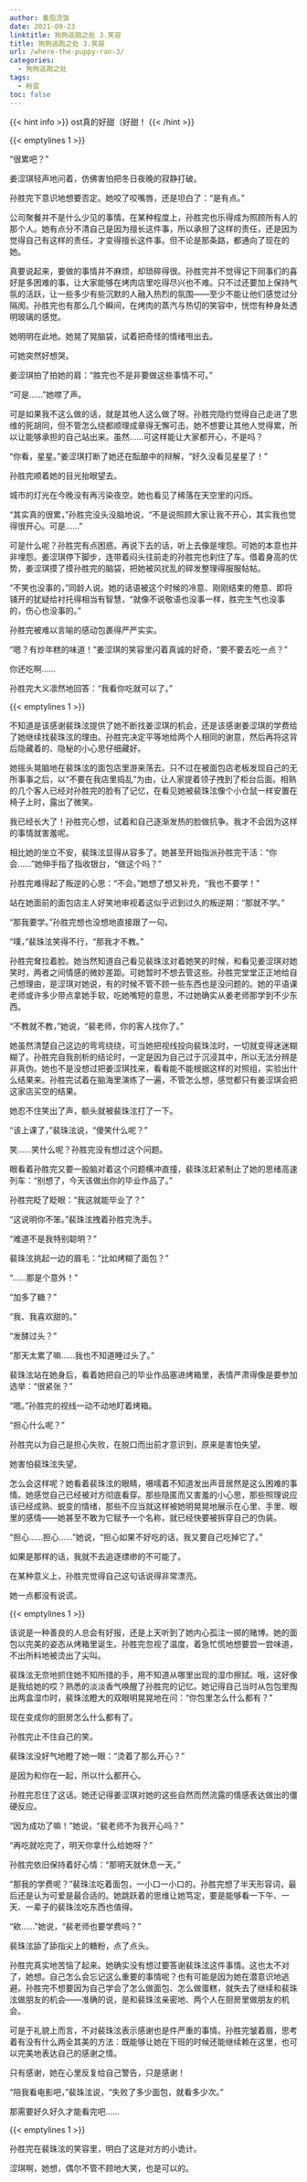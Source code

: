 ```yaml
---
author: 番茄烫饭
date: 2021-09-23
linktitle: 狗狗逃跑之处 3.笑容
title: 狗狗逃跑之处 3.笑容
url: /where-the-puppy-ran-3/
categories:
  - 狗狗逃跑之处
tags:
  - 粉蓝
toc: false
---
```


{{< hint info >}}
ost真的好甜（好甜！
{{< /hint >}}

<!--more-->

{{< emptylines 1 >}}

“很累吧？”

姜涩琪轻声地问着，仿佛害怕把冬日夜晚的寂静打破。

孙胜完下意识地想要否定。她咬了咬嘴唇，还是坦白了：“是有点。”

公司聚餐并不是什么少见的事情。在某种程度上，孙胜完也乐得成为照顾所有人的那个人。她有点分不清自己是因为擅长这件事，所以承担了这样的责任，还是因为觉得自己有这样的责任，才变得擅长这件事。但不论是那条路，都通向了现在的她。

真要说起来，要做的事情并不麻烦，却琐碎得很。孙胜完并不觉得记下同事们的喜好是多困难的事，让大家能够在烤肉店里吃得尽兴也不难。只不过还要加上保持气氛的活跃，让一些多少有些沉默的人融入热烈的氛围——至少不能让他们感觉过分隔阂。孙胜完也有那么几个瞬间，在烤肉的蒸汽与热切的笑容中，恍惚有种身处透明玻璃的感觉。

她明明在此地。她晃了晃脑袋，试着把奇怪的情绪甩出去。

可她突然好想哭。

姜涩琪拍了拍她的肩：“胜完也不是非要做这些事情不可。”

“可是……”她噤了声。

可是如果我不这么做的话，就是其他人这么做了呀。孙胜完隐约觉得自己走进了思维的死胡同，但不管怎么绕都顺理成章得无懈可击。她不想要让其他人觉得累，所以让能够承担的自己站出来。虽然……可这样能让大家都开心，不是吗？

“你看，星星。”姜涩琪打断了她还在酝酿中的辩解，“好久没看见星星了！”

孙胜完顺着她的目光抬眼望去。

城市的灯光在今晚没有再污染夜空。她也看见了稀落在天空里的闪烁。

“其实真的很累，”孙胜完没头没脑地说，“不是说照顾大家让我不开心，其实我也觉得很开心。可是……”

可是什么呢？孙胜完有点困惑。再说下去的话，听上去像是埋怨。可她的本意也并非埋怨。姜涩琪停下脚步，连带着闷头往前走的孙胜完也刹住了车。借着身高的优势，姜涩琪摸了摸孙胜完的脑袋，把她被风扰乱的碎发整理得服服帖帖。

“不笑也没事的，”同龄人说。她的话语被这个时候的冷意、刚刚结束的倦意、即将铺开的犹疑给衬托得相当有智慧，“就像不说敬语也没事一样，胜完生气也没事的，伤心也没事的。”

孙胜完被难以言喻的感动包裹得严严实实。

“嗯？有炒年糕的味道！”姜涩琪的笑容里闪着真诚的好奇，“要不要去吃一点？”

你还吃啊……

孙胜完大义凛然地回答：“我看你吃就可以了。”

{{< emptylines 1 >}}

不知道是该感谢裴珠泫提供了她不断找姜涩琪的机会，还是该感谢姜涩琪的学费给了她继续找裴珠泫的理由。孙胜完决定平等地给两个人相同的谢意，然后再将这背后隐藏着的、隐秘的小心思仔细藏好。

她摇头晃脑地在裴珠泫的面包店里游来荡去。只不过在被面包店老板发现自己的无所事事之后，以“不要在我店里捣乱”为由，让人家提着领子拽到了柜台后面。相熟的几个客人已经对孙胜完的脸有了记忆，在看见她被裴珠泫像个小仓鼠一样安置在椅子上时，露出了微笑。

我已经长大了！孙胜完心想，试着和自己逐渐发热的脸做抗争。我才不会因为这样的事情就害羞呢。

相比她的坐立不安，裴珠泫显得从容多了。她甚至开始指派孙胜完干活：“你会……”她伸手指了指收银台，“做这个吗？”

孙胜完难得起了叛逆的心思：“不会。”她想了想又补充，“我也不要学！”

站在她面前的面包店主人好笑地审视着这似乎迟到过久的叛逆期：“那就不学。”

“那我要学。”孙胜完想也没想地直接跟了一句。

“噗，”裴珠泫笑得不行，“那我才不教。”

孙胜完耷拉着脸。她当然知道自己看见裴珠泫对着她笑的时候，和看见姜涩琪对她笑时，两者之间情感的微妙差距。可她暂时不想去管这些。孙胜完堂堂正正地给自己想理由，是涩琪对她说，有的时候不管不顾一些东西也是没问题的。她的平语课老师或许多少带点拿她手软，吃她嘴短的意思，不过她确实从姜老师那学到不少东西。

“不教就不教，”她说，“裴老师，你的客人找你了。”

她虽然清楚自己这边的弯弯绕绕，可当她把视线投向裴珠泫时，一切就变得迷迷糊糊了。孙胜完自我剖析的结论时，一定是因为自己过于沉浸其中，所以无法分辨是非真伪。她也不是没想过把姜涩琪找来，看看能不能根据这样的对照组，实验出什么结果来。孙胜完试着在脑海里演练了一遍，不管怎么想，感觉都只有姜涩琪会把这家店买空的结果。

她忍不住笑出了声，额头就被裴珠泫打了一下。

“该上课了，”裴珠泫说，“傻笑什么呢？”

笑……笑什么呢？孙胜完没有想过这个问题。

眼看着孙胜完又要一股脑对着这个问题横冲直撞，裴珠泫赶紧制止了她的思绪高速列车：“别想了，今天该做出你的毕业作品了。”

孙胜完眨了眨眼：“我这就能毕业了？”

“这说明你不笨。”裴珠泫拽着孙胜完洗手。

“难道不是我特别聪明？”

裴珠泫挑起一边的眉毛：“比如烤糊了面包？”

“……那是个意外！”

“加多了糖？”

“我、我喜欢甜的。”

“发酵过头？”

“那天太累了嘛……我也不知道睡过头了。”

裴珠泫站在她身后，看着她把自己的毕业作品塞进烤箱里，表情严肃得像是要参加选举：“很紧张？”

“嗯。”孙胜完的视线一动不动地盯着烤箱。

“担心什么呢？”

孙胜完以为自己是担心失败，在脱口而出前才意识到，原来是害怕失望。

她害怕裴珠泫失望。

怎么会这样呢？她看着裴珠泫的眼睛，嗫嚅着不知道发出声音居然是这么困难的事情。她感觉自己已经被对方彻底看穿。那些隐匿而又害羞的小心思，那些照理说应该已经成熟、蜕变的情绪，那些不应当就这样被她明晃晃地展示在心里、手里、眼里的感情——她甚至不敢为它赋予一个名称，就已经快要被拆穿自己的伪装。

“担心……担心……”她说，“担心如果不好吃的话，我又要自己吃掉它了。”

如果是那样的话，我就不去追逐缥缈的不可能了。

在某种意义上，孙胜完觉得自己这句话说得非常漂亮。

她一点都没有说谎。

{{< emptylines 1 >}}

该说是一种善良的人总会有好报，还是上天听到了她内心孤注一掷的赌博。她的面包以完美的姿态从烤箱里诞生。孙胜完忽视了温度，着急忙慌地想要尝一尝味道，不出所料地被烫出了尖叫。

裴珠泫无奈地抓住她不知所措的手，用不知道从哪里出现的湿巾擦拭。哦，这好像是我给她的哎？熟悉的淡淡香气唤醒了孙胜完的记忆。她记得自己当时从包包里掏出两盒湿巾时，裴珠泫瞪大的双眼明晃晃地在问：“你包里怎么什么都有？”

现在变成你的厨房怎么什么都有了。

孙胜完止不住自己的笑。

裴珠泫没好气地瞪了她一眼：“烫着了那么开心？”

是因为和你在一起，所以什么都开心。

孙胜完忍住了这话。她还记得姜涩琪对她的这些自然而然流露的情感表达做出的僵硬反应。

“因为成功了嘛！”她说，“裴老师不为我开心吗？”

“再吃就吃完了，明天你拿什么给她呀？”

孙胜完依旧保持着好心情：“那明天就休息一天。”

“那我的学费呢？”裴珠泫吃着面包，一小口一小口的。孙胜完想了半天形容词，最后还是认为可爱是最合适的。她跳跃着的思维让她笃定，要是能够看一下午、一天、一辈子的裴珠泫吃东西也值得。

“欸……”她说，“裴老师也要学费吗？”

裴珠泫舔了舔指尖上的糖粉，点了点头。

孙胜完真实地苦恼了起来。她确实没有想过要答谢裴珠泫这件事情。这也太不对了，她想。自己怎么会忘记这么重要的事情呢？也有可能是因为她在潜意识地逃避。孙胜完不想要因为自己学会了怎么做面包、怎么做蛋糕，就失去了继续和裴珠泫做朋友的机会——准确的说，是和裴珠泫亲密地、两个人在厨房里做朋友的机会。

可是于礼貌上而言，不对裴珠泫表示感谢也是件严重的事情。孙胜完皱着眉，思考着有没有什么两全其美的方法：既能够让她在下班的时候还能继续赖在这里，也可以完美地表达自己的感谢之情。

只有感谢，她在心里反复给自己警告，只是感谢！

“陪我看电影吧，”裴珠泫说，“失败了多少面包，就看多少次。”

那需要好久好久才能看完吧……

{{< emptylines 1 >}}

孙胜完在裴珠泫的笑容里，明白了这是对方的小诡计。

涩琪啊，她想，偶尔不管不顾地大笑，也是可以的。
